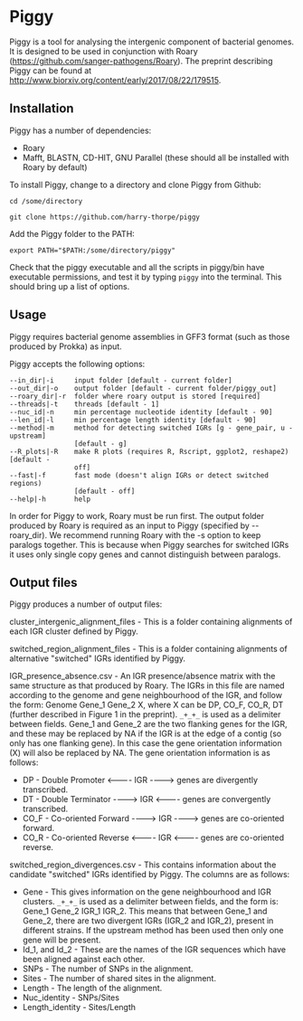 # Piggy

Piggy is a tool for analysing the intergenic component of bacterial genomes. It is designed to be used in conjunction with Roary (https://github.com/sanger-pathogens/Roary). The preprint describing Piggy can be found at http://www.biorxiv.org/content/early/2017/08/22/179515.

## Installation

Piggy has a number of dependencies:

* Roary
* Mafft, BLASTN, CD-HIT, GNU Parallel (these should all be installed with Roary by default)

To install Piggy, change to a directory and clone Piggy from Github:

`cd /some/directory`

`git clone https://github.com/harry-thorpe/piggy`

Add the Piggy folder to the PATH:

`export PATH="$PATH:/some/directory/piggy"`

Check that the piggy executable and all the scripts in piggy/bin have executable permissions, and test it by typing `piggy` into the terminal. This should bring up a list of options.

## Usage

Piggy requires bacterial genome assemblies in GFF3 format (such as those produced by Prokka) as input.

Piggy accepts the following options:

    --in_dir|-i	    input folder [default - current folder]
    --out_dir|-o	output folder [default - current folder/piggy_out]
    --roary_dir|-r	folder where roary output is stored [required]
    --threads|-t	threads [default - 1]
    --nuc_id|-n	    min percentage nucleotide identity [default - 90]
    --len_id|-l	    min percentage length identity [default - 90]
    --method|-m	    method for detecting switched IGRs [g - gene_pair, u - upstream] 
                    [default - g]
    --R_plots|-R	make R plots (requires R, Rscript, ggplot2, reshape2) [default - 
                    off]
    --fast|-f	    fast mode (doesn't align IGRs or detect switched regions) 
                    [default - off]
    --help|-h	    help

In order for Piggy to work, Roary must be run first. The output folder produced by Roary is required as an input to Piggy (specified by --roary_dir). We recommend running Roary with the -s option to keep paralogs together. This is because when Piggy searches for switched IGRs it uses only single copy genes and cannot distinguish between paralogs.

## Output files

Piggy produces a number of output files:

cluster_intergenic_alignment_files - This is a folder containing alignments of each IGR cluster defined by Piggy.

switched_region_alignment_files - This is a folder containing alignments of alternative "switched" IGRs identified by Piggy.

IGR_presence_absence.csv - An IGR presence/absence matrix with the same structure as that produced by Roary. The IGRs in this file are named according to the genome and gene neighbourhood of the IGR, and follow the form: Genome Gene_1 Gene_2 X, where X can be DP, CO_F, CO_R, DT (further described in Figure 1 in the preprint). `_+_+_` is used as a delimiter between fields. Gene_1 and Gene_2 are the two flanking genes for the IGR, and these may be replaced by NA if the IGR is at the edge of a contig (so only has one flanking gene). In this case the gene orientation information (X) will also be replaced by NA. The gene orientation information is as follows:
* DP - Double Promoter   <---- IGR ----> genes are divergently transcribed.
* DT - Double Terminator ----> IGR <---- genes are convergently transcribed.
* CO_F - Co-oriented Forward ----> IGR ----> genes are co-oriented forward.
* CO_R - Co-oriented Reverse <---- IGR <---- genes are co-oriented reverse.

switched_region_divergences.csv - This contains information about the candidate "switched" IGRs identified by Piggy. The columns are as follows:
* Gene - This gives information on the gene neighbourhood and IGR clusters. `_+_+_` is used as a delimiter between fields, and the form is: Gene_1 Gene_2 IGR_1 IGR_2. This means that between Gene_1 and Gene_2, there are two divergent IGRs (IGR_2 and IGR_2), present in different strains. If the upstream method has been used then only one gene will be present.
* Id_1, and Id_2 - These are the names of the IGR sequences which have been aligned against each other.
* SNPs - The number of SNPs in the alignment.
* Sites - The number of shared sites in the alignment.
* Length - The length of the alignment.
* Nuc_identity - SNPs/Sites
* Length_identity - Sites/Length
